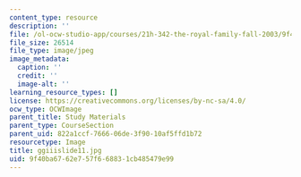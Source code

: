 ```yaml
---
content_type: resource
description: ''
file: /ol-ocw-studio-app/courses/21h-342-the-royal-family-fall-2003/9f40ba6762e757f668831cb485479e99_ggiiislide11.jpg
file_size: 26514
file_type: image/jpeg
image_metadata:
  caption: ''
  credit: ''
  image-alt: ''
learning_resource_types: []
license: https://creativecommons.org/licenses/by-nc-sa/4.0/
ocw_type: OCWImage
parent_title: Study Materials
parent_type: CourseSection
parent_uid: 822a1ccf-7666-06de-3f90-10af5ffd1b72
resourcetype: Image
title: ggiiislide11.jpg
uid: 9f40ba67-62e7-57f6-6883-1cb485479e99
---
```

